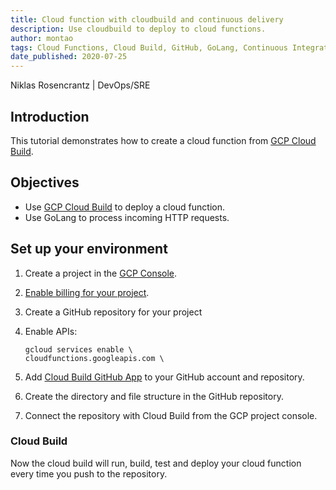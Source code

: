 ```yaml
---
title: Cloud function with cloudbuild and continuous delivery
description: Use cloudbuild to deploy to cloud functions.
author: montao
tags: Cloud Functions, Cloud Build, GitHub, GoLang, Continuous Integration, Continuous Delivery
date_published: 2020-07-25
---
```


Niklas Rosencrantz | DevOps/SRE

## Introduction

This tutorial demonstrates how to create a cloud function from [GCP Cloud Build](https://cloud.google.com/cloud-build).

## Objectives

* Use [GCP Cloud Build](https://cloud.google.com/cloud-build) to deploy a cloud function.
* Use GoLang to process incoming HTTP requests.

## Set up your environment

1.  Create a project in the [GCP Console][console].

1.  [Enable billing for your project](https://cloud.google.com/billing/docs/how-to/modify-project).
1.  Create a GitHub repository for your project
1.  Enable APIs:

        gcloud services enable \
        cloudfunctions.googleapis.com \


1.  Add [Cloud Build GitHub App](https://github.com/marketplace/google-cloud-build) to your GitHub account and repository. 
1.  Create the directory and file structure in the GitHub repository.
1.  Connect the repository with Cloud Build from the GCP project console.

### Cloud Build 

Now the cloud build will run, build, test and deploy your cloud function every time you push to the repository.

[console]: https://console.cloud.google.com/
